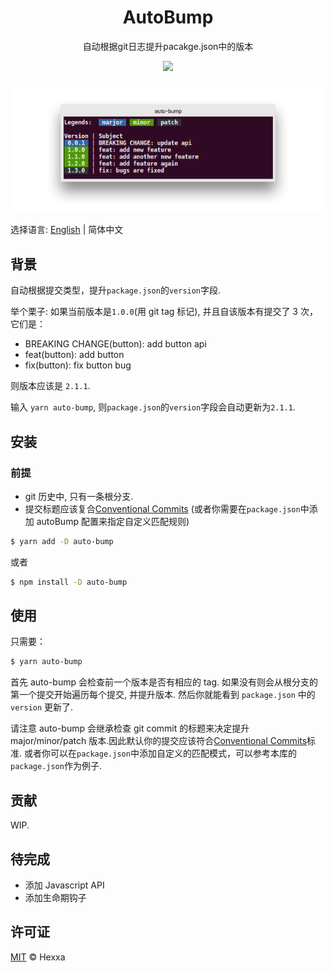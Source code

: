 <h1 align="center">
  AutoBump
</h1>
<p align="center">
  自动根据git日志提升pacakge.json中的版本
</p>
<p align="center">
  <a href="https://travis-ci.org/ihexxa/auto-bump">
    <img src="https://travis-ci.org/ihexxa/auto-bump.svg?branch=master" />
  </a>
</p>
<p align="center">
  <img src="https://github.com/ihexxa/auto-bump/raw/master/demo.png" alt="auto-bump">
<p>

选择语言: [English](./README.md) | 简体中文

## 背景

自动根据提交类型，提升`package.json`的`version`字段.

举个栗子:
如果当前版本是`1.0.0`(用 git tag 标记), 并且自该版本有提交了 3 次， 它们是：

- BREAKING CHANGE(button): add button api
- feat(button): add button
- fix(button): fix button bug

则版本应该是 `2.1.1`.

输入 `yarn auto-bump`, 则`package.json`的`version`字段会自动更新为`2.1.1`.

## 安装

### 前提

- git 历史中, 只有一条根分支.
- 提交标题应该复合[Conventional Commits](https://conventionalcommits.org/) (或者你需要在`package.json`中添加 autoBump 配置来指定自定义匹配规则)

```sh
$ yarn add -D auto-bump
```

或者

```sh
$ npm install -D auto-bump
```

## 使用

只需要：

```sh
$ yarn auto-bump
```

首先 auto-bump 会检查前一个版本是否有相应的 tag. 如果没有则会从根分支的第一个提交开始遍历每个提交, 并提升版本. 然后你就能看到 `package.json` 中的`version` 更新了.

请注意 auto-bump 会继承检查 git commit 的标题来决定提升 major/minor/patch 版本.因此默认你的提交应该符合[Conventional Commits](https://conventionalcommits.org/)标准.
或者你可以在`package.json`中添加自定义的匹配模式，可以参考本库的`package.json`作为例子.

## 贡献

WIP.

## 待完成

- 添加 Javascript API
- 添加生命期钩子

## 许可证

[MIT](LICENSE) © Hexxa
